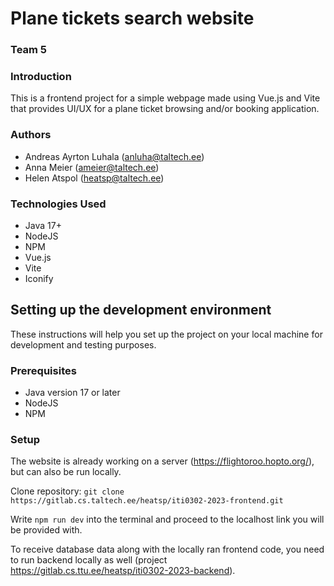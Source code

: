 # Plane tickets search website

### Team 5

### Introduction
This is a frontend project for a simple webpage made using Vue.js and Vite that provides UI/UX for a plane ticket 
browsing and/or booking application. 

### Authors
- Andreas Ayrton Luhala (anluha@taltech.ee)
- Anna Meier (ameier@taltech.ee)
- Helen Atspol (heatsp@taltech.ee)

### Technologies Used
- Java 17+
- NodeJS
- NPM
- Vue.js
- Vite
- Iconify

## Setting up the development environment
These instructions will help you set up the project on your local machine for development and testing purposes.

### Prerequisites
- Java version 17 or later
- NodeJS
- NPM

### Setup
The website is already working on a server (https://flightoroo.hopto.org/), but can also be run locally.

Clone repository:
`git clone https://gitlab.cs.taltech.ee/heatsp/iti0302-2023-frontend.git`

Write `npm run dev` into the terminal and proceed to the localhost link you will be provided with.

To receive database data along with the locally ran frontend code, you need to run backend locally as well (project 
https://gitlab.cs.ttu.ee/heatsp/iti0302-2023-backend).